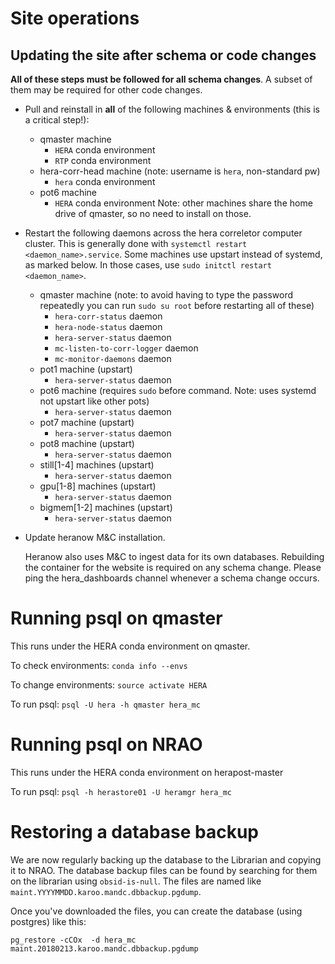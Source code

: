 Site operations
===============

## Updating the site after schema or code changes

**All of these steps must be followed for all schema changes**. A subset of them may be
required for other code changes.

- Pull and reinstall in **all** of the following machines & environments
(this is a critical step!):

  - qmaster machine
    - `HERA` conda environment
    - `RTP` conda environment
  - hera-corr-head machine (note: username is `hera`, non-standard pw)
    - `hera` conda environment
  - pot6 machine
    - `HERA` conda environment
  Note: other machines share the home drive of qmaster, so no need to install on those.

- Restart the following daemons across the hera correletor computer cluster.
This is generally done with `systemctl restart <daemon_name>.service`. Some
machines use upstart instead of systemd, as marked below. In those cases, use
`sudo initctl restart <daemon_name>`.

  - qmaster machine (note: to avoid having to type the password repeatedly you can run
  `sudo su root` before restarting all of these)
    - `hera-corr-status` daemon
    - `hera-node-status` daemon
    - `hera-server-status` daemon
    - `mc-listen-to-corr-logger` daemon
    - `mc-monitor-daemons` daemon
  - pot1 machine (upstart)
    - `hera-server-status` daemon
  - pot6 machine (requires `sudo` before command. Note: uses systemd not upstart like other pots)
    - `hera-server-status` daemon
  - pot7 machine (upstart)
    - `hera-server-status` daemon
  - pot8 machine (upstart)
    - `hera-server-status` daemon
  - still[1-4] machines (upstart)
    - `hera-server-status` daemon
  - gpu[1-8] machines (upstart)
    - `hera-server-status` daemon
  - bigmem[1-2] machines (upstart)
    - `hera-server-status` daemon

- Update heranow M&C installation.

    Heranow also uses M&C to ingest data for its own databases.
    Rebuilding the container for the website is required on any schema change.
    Please ping the hera_dashboards channel whenever a schema change occurs.

# Running psql on qmaster

This runs under the HERA conda environment on qmaster.

To check environments: `conda info --envs`

To change environments:  `source activate HERA`

To run psql:  `psql -U hera -h qmaster hera_mc`

# Running psql on NRAO

This runs under the HERA conda environment on herapost-master

To run psql: `psql -h herastore01 -U heramgr hera_mc`

# Restoring a database backup

We are now regularly backing up the database to the Librarian and copying it to NRAO.
The database backup files can be found by searching for them on the librarian using
`obsid-is-null`. The files are named like `maint.YYYYMMDD.karoo.mandc.dbbackup.pgdump`.

Once you've downloaded the files, you can create the database (using postgres) like this:

`pg_restore -cCOx  -d hera_mc  maint.20180213.karoo.mandc.dbbackup.pgdump`
